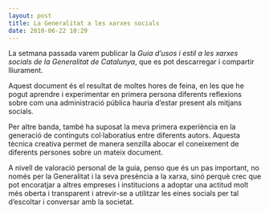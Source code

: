 ```yaml
---
layout: post
title: La Generalitat a les xarxes socials
date: 2010-06-22 10:29
---
```

La setmana passada varem publicar la *Guia d’usos i estil a les xarxes socials de la Generalitat de Catalunya*, que es pot descarregar i compartir lliurament.

Aquest document és el resultat de moltes hores de feina, en les que he pogut aprendre i experimentar en primera persona diferents reflexions sobre com una administració pública hauria d’estar present als mitjans socials.

Per altre banda, també ha suposat la meva primera experiència en la generació de continguts col·laboratius entre diferents autors. Aquesta tècnica creativa permet de manera senzilla abocar el coneixement de diferents persones sobre un mateix document.

A nivell de valoració personal de la guia, penso que és un pas important, no només per la Generalitat i la seva presència a la xarxa, sinó perquè crec que pot encoratjar a altres empreses i institucions a adoptar una actitud molt més oberta i transparent i atrevir-se a utilitzar les eines socials per tal d’escoltar i conversar amb la societat.
